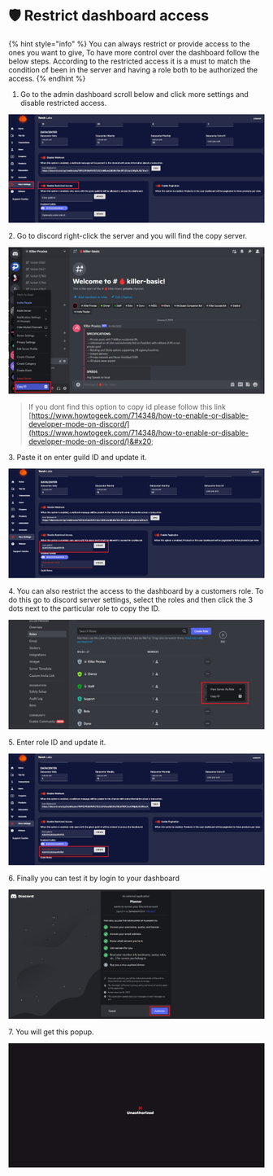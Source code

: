 # 🛡 Restrict dashboard access

{% hint style="info" %}
You can always restrict or provide access to the ones you want to give, To have more control over the dashboard follow the below steps. According to the restricted access it is a must to match the condition of been in the server and having a role both to be authorized the access.
{% endhint %}

1. Go to the admin dashboard scroll below and click more settings and disable restricted access.

![](<../.gitbook/assets/1 (4).jpg>)

2\. Go to discord right-click the server and you will find the copy server.

![](<../.gitbook/assets/2 (1).jpg>)

> If you dont find this option to copy id please follow this link [https://www.howtogeek.com/714348/how-to-enable-or-disable-developer-mode-on-discord/](https://www.howtogeek.com/714348/how-to-enable-or-disable-developer-mode-on-discord/)&#x20;

3\. Paste it on enter guild ID and update it.&#x20;

![](<../.gitbook/assets/5 (3).jpg>)

4\. You can also restrict the access to the dashboard by a customers role. To do this go to discord server settings, select the roles and then click the 3 dots next to the particular role to copy the ID.

![](../.gitbook/assets/5.1.jpg)

5\. Enter role ID and update it.

![](../.gitbook/assets/5.2.jpg)

6\. Finally you can test it by login to your dashboard

![](<../.gitbook/assets/6 (1).jpg>)

7\. You will get this popup.

![](<../.gitbook/assets/1 (66) (4).png>)
